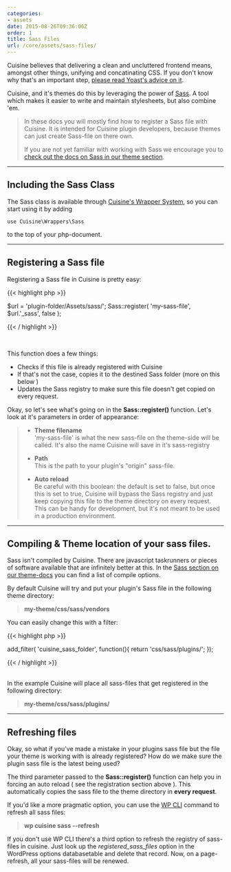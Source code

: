 ```yaml
---
categories:
- assets
date: 2015-08-26T09:36:06Z
order: 1
title: Sass Files
url: /core/assets/sass-files/
---
```


Cuisine believes that delivering a clean and uncluttered frontend means, amongst other things, unifying and concatinating CSS. If you don't know why that's an important step, [please read Yoast's advice on it](https://yoast.com/reduce-http-requests-wordpress/).

Cuisine, and it's themes do this by leveraging the power of [Sass](http://sass-lang.com/). A tool which makes it easier to write and maintain stylesheets, but also combine 'em.

> In these docs you will mostly find how to register a Sass file with Cuisine.
> It is intended for Cuisine plugin developers, because themes can just 
> create Sass-file on there own.
>
> If you are not yet familiar with working with Sass we encourage you to
> [check out the docs on Sass in our theme section](https://doc.chefduweb.nl/themes/sass).

---

## Including the Sass Class

The Sass class is available through [Cuisine's Wrapper System](/core/getting-started/structure), so you can start using it by adding

`use Cuisine\Wrappers\Sass`

to the top of your php-document.

---

## Registering a Sass file

Registering a Sass file in Cuisine is pretty easy:

{{< highlight php  >}}
	
$url = 'plugin-folder/Assets/sass/';
Sass::register( 'my-sass-file', $url.'_sass', false );

{{< / highlight >}}

<br/>

This function does a few things:

* Checks if this file is already registered with Cuisine
* If that's not the case, copies it to the destined Sass folder (more on this below )
* Updates the Sass registry to make sure this file doesn't get copied on every request.


Okay, so let's see what's going on in the **Sass::register()** function. Let's look at it's parameters in order of appearance:

> 
>* 	**Theme filename**<br/>
>	'my-sass-file' is what the new sass-file on the theme-side will be called.
>	It's also the name Cuisine will save in it's sass-registry
>
>*	**Path**<br/>
>	This is the path to your plugin's "origin" sass-file.  
>
>*	**Auto reload**<br/>
>	Be careful with this boolean: the default is set to false, but once this
>	is set to true, Cuisine will bypass the Sass registry and just keep 
>	copying this file to the theme directory on every request.
>	<br/>This can be handy for development, but it's not meant to be used in
>	a production environment.

---

## Compiling & Theme location of your sass files.

Sass isn't compiled by Cuisine. There are javascript taskrunners or pieces of software available that are infinitely better at this. In the [Sass section on our theme-docs](https://docs.chefduweb.nl/themes/sass) you can find a list of compile options.

By default Cuisine will try and put your plugin's Sass file in the following theme directory:

> **my-theme/css/sass/vendors** 

You can easily change this with a filter:

{{< highlight php  >}}

add_filter( 'cuisine_sass_folder', function(){
	return 'css/sass/plugins/';
});

{{< / highlight >}}

<br/>
In the example Cuisine will place all sass-files that get registered in the following directory:

> **my-theme/css/sass/plugins/**

---

## Refreshing files

Okay, so what if you've made a mistake in your plugins sass file but the file your theme is working with is already registered? How do we make sure the plugin sass file is the latest being used?

The third parameter passed to the **Sass::register()** function can help you in forcing an auto reload ( see the registration section above ). This automatically copies the sass file to the theme directory in __every request__. 

If you'd like a more pragmatic option, you can use the [WP CLI](https://wp-cli.org/) command to refresh all sass files:

> **wp cuisine sass --refresh**

If you don't use WP CLI there's a third option to refresh the registry of sass-files in cuisine. Just look up the _registered\_sass\_files_ option in the WordPress options databasetable and delete that record. Now, on a page-refresh, all your sass-files will be renewed.


